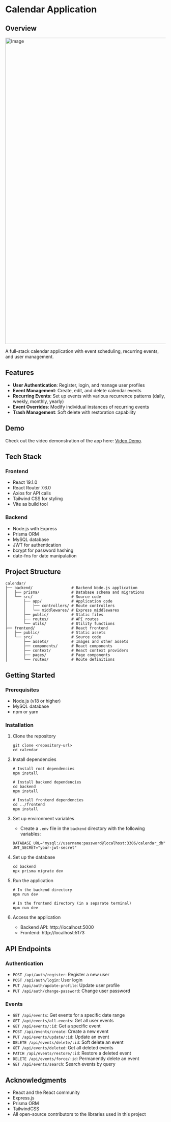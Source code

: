 # Calendar Application

## Overview

<img width="1865" height="958" alt="Image" src="https://github.com/user-attachments/assets/305ac335-dbab-4b27-9104-bd7ef35b3193" />

A full-stack calendar application with event scheduling, recurring events, and user management.

## Features

- **User Authentication**: Register, login, and manage user profiles
- **Event Management**: Create, edit, and delete calendar events
- **Recurring Events**: Set up events with various recurrence patterns (daily, weekly, monthly, yearly)
- **Event Overrides**: Modify individual instances of recurring events
- **Trash Management**: Soft delete with restoration capability

## Demo

Check out the video demonstration of the app here: [Video Demo](https://drive.google.com/file/d/1aX2xdfN671dMg551-0n1C6l0OfuuVGLF/view?usp=sharing).

## Tech Stack

### Frontend
- React 19.1.0
- React Router 7.6.0
- Axios for API calls
- Tailwind CSS for styling
- Vite as build tool

### Backend
- Node.js with Express
- Prisma ORM
- MySQL database
- JWT for authentication
- bcrypt for password hashing
- date-fns for date manipulation

## Project Structure

```
calendar/
├── backend/                 # Backend Node.js application
│   ├── prisma/              # Database schema and migrations
│   └── src/                 # Source code
│       ├── app/             # Application code
│       │   ├── controllers/ # Route controllers
│       │   └── middlewares/ # Express middlewares
│       ├── public/          # Static files
│       ├── routes/          # API routes
│       └── utils/           # Utility functions
├── frontend/                # React frontend
│   ├── public/              # Static assets
│   └── src/                 # Source code
│       ├── assets/          # Images and other assets
│       ├── components/      # React components
│       ├── context/         # React context providers
│       ├── pages/           # Page components
│       └── routes/          # Route definitions
```

## Getting Started

### Prerequisites

- Node.js (v18 or higher)
- MySQL database
- npm or yarn

### Installation

1. Clone the repository
   ```
   git clone <repository-url>
   cd calendar
   ```

2. Install dependencies
   ```
   # Install root dependencies
   npm install
   
   # Install backend dependencies
   cd backend
   npm install
   
   # Install frontend dependencies
   cd ../frontend
   npm install
   ```

3. Set up environment variables
   - Create a `.env` file in the `backend` directory with the following variables:
   ```
   DATABASE_URL="mysql://username:password@localhost:3306/calendar_db"
   JWT_SECRET="your-jwt-secret"
   ```

4. Set up the database
   ```
   cd backend
   npx prisma migrate dev
   ```

5. Run the application
   ```
   # In the backend directory
   npm run dev
   
   # In the frontend directory (in a separate terminal)
   npm run dev
   ```

6. Access the application
   - Backend API: http://localhost:5000
   - Frontend: http://localhost:5173

## API Endpoints

### Authentication
- `POST /api/auth/register`: Register a new user
- `POST /api/auth/login`: User login
- `PUT /api/auth/update-profile`: Update user profile
- `PUT /api/auth/change-password`: Change user password

### Events
- `GET /api/events`: Get events for a specific date range
- `GET /api/events/all-events`: Get all user events
- `GET /api/events/:id`: Get a specific event
- `POST /api/events/create`: Create a new event
- `PUT /api/events/update/:id`: Update an event
- `DELETE /api/events/delete/:id`: Soft delete an event
- `GET /api/events/deleted`: Get all deleted events
- `PATCH /api/events/restore/:id`: Restore a deleted event
- `DELETE /api/events/force/:id`: Permanently delete an event
- `GET /api/events/search`: Search events by query

## Acknowledgments

- React and the React community
- Express.js
- Prisma ORM
- TailwindCSS
- All open-source contributors to the libraries used in this project
